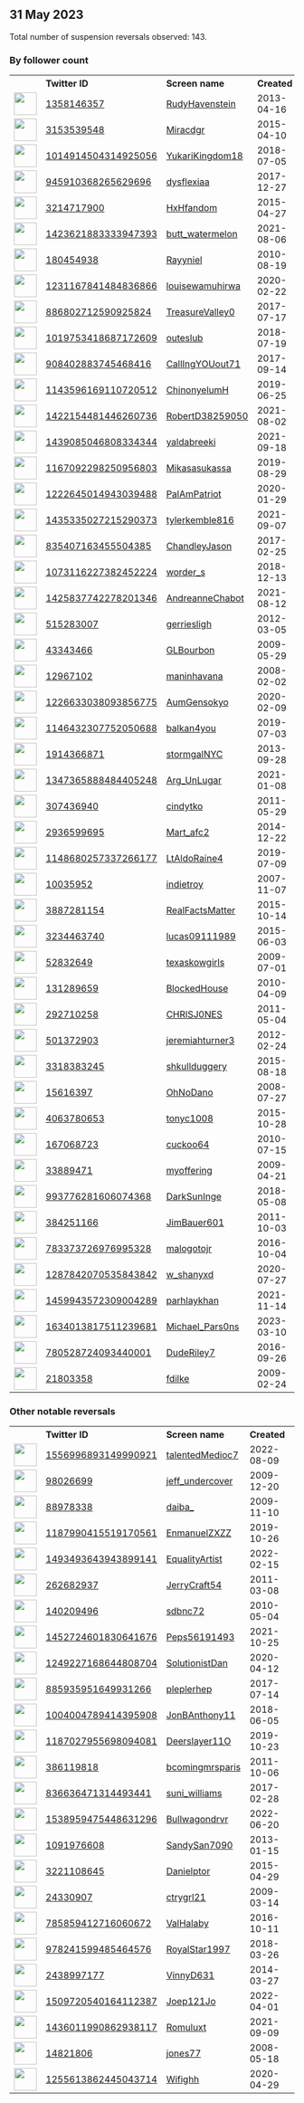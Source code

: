 
## 31 May 2023
Total number of suspension reversals observed: 143.

### By follower count
<table><tr><th></th><th align="left">Twitter ID</th><th align="left">Screen name</th>
<th align="left">Created</th><th align="left">Status</th><th align="left">Suspended</th><th align="left">Followers</th>
<tr><td><a href="https://pbs.twimg.com/profile_images/1375485060674031620/et3kkNBx_normal.jpg"><img src="https://pbs.twimg.com/profile_images/1375485060674031620/et3kkNBx_normal.jpg" width="40px" height="40px" align="center"/></a></td><td><a href="https://twitter.com/intent/user?user_id=1358146357">1358146357</a></td><td><a href="https://twitter.com/RudyHavenstein">RudyHavenstein</a></td><td>2013-04-16</td><td align="center"></td><td>2023-03-08</td><td>100740</td></tr>
<tr><td><a href="https://pbs.twimg.com/profile_images/1079859369284653057/FVySZEST_normal.jpg"><img src="https://pbs.twimg.com/profile_images/1079859369284653057/FVySZEST_normal.jpg" width="40px" height="40px" align="center"/></a></td><td><a href="https://twitter.com/intent/user?user_id=3153539548">3153539548</a></td><td><a href="https://twitter.com/Miracdgr">Miracdgr</a></td><td>2015-04-10</td><td align="center"></td><td>2022-10-09</td><td>69029</td></tr>
<tr><td><a href="https://pbs.twimg.com/profile_images/1666417257025798149/fIufFpyE_normal.jpg"><img src="https://pbs.twimg.com/profile_images/1666417257025798149/fIufFpyE_normal.jpg" width="40px" height="40px" align="center"/></a></td><td><a href="https://twitter.com/intent/user?user_id=1014914504314925056">1014914504314925056</a></td><td><a href="https://twitter.com/YukariKingdom18">YukariKingdom18</a></td><td>2018-07-05</td><td align="center"></td><td>2023-03-29</td><td>51777</td></tr>
<tr><td><a href="https://pbs.twimg.com/profile_images/1662535602586386432/jSPlnxtP_normal.jpg"><img src="https://pbs.twimg.com/profile_images/1662535602586386432/jSPlnxtP_normal.jpg" width="40px" height="40px" align="center"/></a></td><td><a href="https://twitter.com/intent/user?user_id=945910368265629696">945910368265629696</a></td><td><a href="https://twitter.com/dysflexiaa">dysflexiaa</a></td><td>2017-12-27</td><td align="center"></td><td></td><td>41943</td></tr>
<tr><td><a href="https://pbs.twimg.com/profile_images/1346171633137053714/xNOBf4nk_normal.jpg"><img src="https://pbs.twimg.com/profile_images/1346171633137053714/xNOBf4nk_normal.jpg" width="40px" height="40px" align="center"/></a></td><td><a href="https://twitter.com/intent/user?user_id=3214717900">3214717900</a></td><td><a href="https://twitter.com/HxHfandom">HxHfandom</a></td><td>2015-04-27</td><td align="center"></td><td></td><td>35243</td></tr>
<tr><td><a href="https://pbs.twimg.com/profile_images/1423623780946137090/B04nBMxJ_normal.jpg"><img src="https://pbs.twimg.com/profile_images/1423623780946137090/B04nBMxJ_normal.jpg" width="40px" height="40px" align="center"/></a></td><td><a href="https://twitter.com/intent/user?user_id=1423621883333947393">1423621883333947393</a></td><td><a href="https://twitter.com/butt_watermelon">butt_watermelon</a></td><td>2021-08-06</td><td align="center"></td><td>2022-08-08</td><td>10304</td></tr>
<tr><td><a href="https://pbs.twimg.com/profile_images/621160525846736897/jUe2UBKY_normal.jpg"><img src="https://pbs.twimg.com/profile_images/621160525846736897/jUe2UBKY_normal.jpg" width="40px" height="40px" align="center"/></a></td><td><a href="https://twitter.com/intent/user?user_id=180454938">180454938</a></td><td><a href="https://twitter.com/Rayyniel">Rayyniel</a></td><td>2010-08-19</td><td align="center"></td><td>2023-01-23</td><td>8235</td></tr>
<tr><td><a href="https://pbs.twimg.com/profile_images/1629935058671882240/Uq8_Br5n_normal.jpg"><img src="https://pbs.twimg.com/profile_images/1629935058671882240/Uq8_Br5n_normal.jpg" width="40px" height="40px" align="center"/></a></td><td><a href="https://twitter.com/intent/user?user_id=1231167841484836866">1231167841484836866</a></td><td><a href="https://twitter.com/louisewamuhirwa">louisewamuhirwa</a></td><td>2020-02-22</td><td align="center"></td><td>2023-01-11</td><td>6189</td></tr>
<tr><td><a href="https://pbs.twimg.com/profile_images/897362953992716289/ZcV4LR02_normal.jpg"><img src="https://pbs.twimg.com/profile_images/897362953992716289/ZcV4LR02_normal.jpg" width="40px" height="40px" align="center"/></a></td><td><a href="https://twitter.com/intent/user?user_id=886802712590925824">886802712590925824</a></td><td><a href="https://twitter.com/TreasureValley0">TreasureValley0</a></td><td>2017-07-17</td><td align="center"></td><td>2022-10-29</td><td>4401</td></tr>
<tr><td><a href="https://pbs.twimg.com/profile_images/1649952137655332864/IC-BP21L_normal.jpg"><img src="https://pbs.twimg.com/profile_images/1649952137655332864/IC-BP21L_normal.jpg" width="40px" height="40px" align="center"/></a></td><td><a href="https://twitter.com/intent/user?user_id=1019753418687172609">1019753418687172609</a></td><td><a href="https://twitter.com/outeslub">outeslub</a></td><td>2018-07-19</td><td align="center"></td><td>2023-05-01</td><td>3227</td></tr>
<tr><td><a href="https://pbs.twimg.com/profile_images/1326178895624888320/mqLkLyIV_normal.jpg"><img src="https://pbs.twimg.com/profile_images/1326178895624888320/mqLkLyIV_normal.jpg" width="40px" height="40px" align="center"/></a></td><td><a href="https://twitter.com/intent/user?user_id=908402883745468416">908402883745468416</a></td><td><a href="https://twitter.com/CallIngYOUout71">CallIngYOUout71</a></td><td>2017-09-14</td><td align="center"></td><td></td><td>2526</td></tr>
<tr><td><a href="https://pbs.twimg.com/profile_images/1553069996900753408/JxMBKhe9_normal.jpg"><img src="https://pbs.twimg.com/profile_images/1553069996900753408/JxMBKhe9_normal.jpg" width="40px" height="40px" align="center"/></a></td><td><a href="https://twitter.com/intent/user?user_id=1143596169110720512">1143596169110720512</a></td><td><a href="https://twitter.com/ChinonyelumH">ChinonyelumH</a></td><td>2019-06-25</td><td align="center"></td><td>2022-08-03</td><td>2385</td></tr>
<tr><td><a href="https://pbs.twimg.com/profile_images/1422154705992445958/CwonljiF_normal.jpg"><img src="https://pbs.twimg.com/profile_images/1422154705992445958/CwonljiF_normal.jpg" width="40px" height="40px" align="center"/></a></td><td><a href="https://twitter.com/intent/user?user_id=1422154481446260736">1422154481446260736</a></td><td><a href="https://twitter.com/RobertD38259050">RobertD38259050</a></td><td>2021-08-02</td><td align="center"></td><td>2023-05-23</td><td>2247</td></tr>
<tr><td><a href="https://pbs.twimg.com/profile_images/1441175736795090950/I2n0_Cmr_normal.jpg"><img src="https://pbs.twimg.com/profile_images/1441175736795090950/I2n0_Cmr_normal.jpg" width="40px" height="40px" align="center"/></a></td><td><a href="https://twitter.com/intent/user?user_id=1439085046808334344">1439085046808334344</a></td><td><a href="https://twitter.com/yaldabreeki">yaldabreeki</a></td><td>2021-09-18</td><td align="center"></td><td>2023-05-28</td><td>2235</td></tr>
<tr><td><a href="https://pbs.twimg.com/profile_images/1665750592344522752/uyzQv8Tf_normal.jpg"><img src="https://pbs.twimg.com/profile_images/1665750592344522752/uyzQv8Tf_normal.jpg" width="40px" height="40px" align="center"/></a></td><td><a href="https://twitter.com/intent/user?user_id=1167092298250956803">1167092298250956803</a></td><td><a href="https://twitter.com/Mikasasukassa">Mikasasukassa</a></td><td>2019-08-29</td><td align="center"></td><td>2023-04-26</td><td>2190</td></tr>
<tr><td><a href="https://pbs.twimg.com/profile_images/1413695049171312641/seX7KFnQ_normal.jpg"><img src="https://pbs.twimg.com/profile_images/1413695049171312641/seX7KFnQ_normal.jpg" width="40px" height="40px" align="center"/></a></td><td><a href="https://twitter.com/intent/user?user_id=1222645014943039488">1222645014943039488</a></td><td><a href="https://twitter.com/PalAmPatriot">PalAmPatriot</a></td><td>2020-01-29</td><td align="center"></td><td>2023-05-28</td><td>2173</td></tr>
<tr><td><a href="https://pbs.twimg.com/profile_images/1662635538598223873/clP76GHB_normal.jpg"><img src="https://pbs.twimg.com/profile_images/1662635538598223873/clP76GHB_normal.jpg" width="40px" height="40px" align="center"/></a></td><td><a href="https://twitter.com/intent/user?user_id=1435335027215290373">1435335027215290373</a></td><td><a href="https://twitter.com/tylerkemble816">tylerkemble816</a></td><td>2021-09-07</td><td align="center"></td><td>2023-01-12</td><td>1902</td></tr>
<tr><td><a href="https://pbs.twimg.com/profile_images/1666209450619969538/hqkw5ROM_normal.jpg"><img src="https://pbs.twimg.com/profile_images/1666209450619969538/hqkw5ROM_normal.jpg" width="40px" height="40px" align="center"/></a></td><td><a href="https://twitter.com/intent/user?user_id=835407163455504385">835407163455504385</a></td><td><a href="https://twitter.com/ChandleyJason">ChandleyJason</a></td><td>2017-02-25</td><td align="center"></td><td>2023-01-14</td><td>1861</td></tr>
<tr><td><a href="https://pbs.twimg.com/profile_images/1606470318788431872/w1nZ4iMm_normal.jpg"><img src="https://pbs.twimg.com/profile_images/1606470318788431872/w1nZ4iMm_normal.jpg" width="40px" height="40px" align="center"/></a></td><td><a href="https://twitter.com/intent/user?user_id=1073116227382452224">1073116227382452224</a></td><td><a href="https://twitter.com/worder_s">worder_s</a></td><td>2018-12-13</td><td align="center"></td><td>2023-03-20</td><td>1618</td></tr>
<tr><td><a href="https://pbs.twimg.com/profile_images/1638179989198626816/MzzQcww__normal.jpg"><img src="https://pbs.twimg.com/profile_images/1638179989198626816/MzzQcww__normal.jpg" width="40px" height="40px" align="center"/></a></td><td><a href="https://twitter.com/intent/user?user_id=1425837742278201346">1425837742278201346</a></td><td><a href="https://twitter.com/AndreanneChabot">AndreanneChabot</a></td><td>2021-08-12</td><td align="center"></td><td>2023-05-29</td><td>1410</td></tr>
<tr><td><a href="https://pbs.twimg.com/profile_images/1604717140753485824/MN_pEF_I_normal.jpg"><img src="https://pbs.twimg.com/profile_images/1604717140753485824/MN_pEF_I_normal.jpg" width="40px" height="40px" align="center"/></a></td><td><a href="https://twitter.com/intent/user?user_id=515283007">515283007</a></td><td><a href="https://twitter.com/gerriesligh">gerriesligh</a></td><td>2012-03-05</td><td align="center"></td><td>2023-01-30</td><td>1409</td></tr>
<tr><td><a href="https://pbs.twimg.com/profile_images/771777013698793472/hfXqDy5p_normal.jpg"><img src="https://pbs.twimg.com/profile_images/771777013698793472/hfXqDy5p_normal.jpg" width="40px" height="40px" align="center"/></a></td><td><a href="https://twitter.com/intent/user?user_id=43343466">43343466</a></td><td><a href="https://twitter.com/GLBourbon">GLBourbon</a></td><td>2009-05-29</td><td align="center"></td><td></td><td>1278</td></tr>
<tr><td><a href="https://pbs.twimg.com/profile_images/1492534098602213379/flVGd9Qq_normal.jpg"><img src="https://pbs.twimg.com/profile_images/1492534098602213379/flVGd9Qq_normal.jpg" width="40px" height="40px" align="center"/></a></td><td><a href="https://twitter.com/intent/user?user_id=12967102">12967102</a></td><td><a href="https://twitter.com/maninhavana">maninhavana</a></td><td>2008-02-02</td><td align="center"></td><td>2023-02-26</td><td>1273</td></tr>
<tr><td><a href="https://pbs.twimg.com/profile_images/1573301610712891393/yOwth12T_normal.jpg"><img src="https://pbs.twimg.com/profile_images/1573301610712891393/yOwth12T_normal.jpg" width="40px" height="40px" align="center"/></a></td><td><a href="https://twitter.com/intent/user?user_id=1226633038093856775">1226633038093856775</a></td><td><a href="https://twitter.com/AumGensokyo">AumGensokyo</a></td><td>2020-02-09</td><td align="center"></td><td>2022-12-30</td><td>1204</td></tr>
<tr><td><a href="https://pbs.twimg.com/profile_images/1658770922885509121/_zQ4YoSu_normal.jpg"><img src="https://pbs.twimg.com/profile_images/1658770922885509121/_zQ4YoSu_normal.jpg" width="40px" height="40px" align="center"/></a></td><td><a href="https://twitter.com/intent/user?user_id=1146432307752050688">1146432307752050688</a></td><td><a href="https://twitter.com/balkan4you">balkan4you</a></td><td>2019-07-03</td><td align="center"></td><td>2022-06-21</td><td>1160</td></tr>
<tr><td><a href="https://pbs.twimg.com/profile_images/1222581477210279941/c8hVujXm_normal.jpg"><img src="https://pbs.twimg.com/profile_images/1222581477210279941/c8hVujXm_normal.jpg" width="40px" height="40px" align="center"/></a></td><td><a href="https://twitter.com/intent/user?user_id=1914366871">1914366871</a></td><td><a href="https://twitter.com/stormgalNYC">stormgalNYC</a></td><td>2013-09-28</td><td align="center"></td><td>2022-08-20</td><td>1087</td></tr>
<tr><td><a href="https://pbs.twimg.com/profile_images/1477334194145562625/K1yYVQAx_normal.jpg"><img src="https://pbs.twimg.com/profile_images/1477334194145562625/K1yYVQAx_normal.jpg" width="40px" height="40px" align="center"/></a></td><td><a href="https://twitter.com/intent/user?user_id=1347365888484405248">1347365888484405248</a></td><td><a href="https://twitter.com/Arg_UnLugar">Arg_UnLugar</a></td><td>2021-01-08</td><td align="center"></td><td>2022-12-20</td><td>1051</td></tr>
<tr><td><a href="https://pbs.twimg.com/profile_images/796902193827905536/p4sHNWNt_normal.jpg"><img src="https://pbs.twimg.com/profile_images/796902193827905536/p4sHNWNt_normal.jpg" width="40px" height="40px" align="center"/></a></td><td><a href="https://twitter.com/intent/user?user_id=307436940">307436940</a></td><td><a href="https://twitter.com/cindytko">cindytko</a></td><td>2011-05-29</td><td align="center">👋</td><td></td><td>879</td></tr>
<tr><td><a href="https://pbs.twimg.com/profile_images/1663559026893004815/KlKkqkD0_normal.jpg"><img src="https://pbs.twimg.com/profile_images/1663559026893004815/KlKkqkD0_normal.jpg" width="40px" height="40px" align="center"/></a></td><td><a href="https://twitter.com/intent/user?user_id=2936599695">2936599695</a></td><td><a href="https://twitter.com/Mart_afc2">Mart_afc2</a></td><td>2014-12-22</td><td align="center"></td><td></td><td>867</td></tr>
<tr><td><a href="https://pbs.twimg.com/profile_images/1148680759877799941/reP2O8BI_normal.jpg"><img src="https://pbs.twimg.com/profile_images/1148680759877799941/reP2O8BI_normal.jpg" width="40px" height="40px" align="center"/></a></td><td><a href="https://twitter.com/intent/user?user_id=1148680257337266177">1148680257337266177</a></td><td><a href="https://twitter.com/LtAldoRaine4">LtAldoRaine4</a></td><td>2019-07-09</td><td align="center"></td><td>2022-11-29</td><td>815</td></tr>
<tr><td><a href="https://pbs.twimg.com/profile_images/1505706219054538752/dqDgNea0_normal.jpg"><img src="https://pbs.twimg.com/profile_images/1505706219054538752/dqDgNea0_normal.jpg" width="40px" height="40px" align="center"/></a></td><td><a href="https://twitter.com/intent/user?user_id=10035952">10035952</a></td><td><a href="https://twitter.com/indietroy">indietroy</a></td><td>2007-11-07</td><td align="center"></td><td>2023-04-15</td><td>797</td></tr>
<tr><td><a href="https://pbs.twimg.com/profile_images/824952387932545024/7H9fqDO8_normal.jpg"><img src="https://pbs.twimg.com/profile_images/824952387932545024/7H9fqDO8_normal.jpg" width="40px" height="40px" align="center"/></a></td><td><a href="https://twitter.com/intent/user?user_id=3887281154">3887281154</a></td><td><a href="https://twitter.com/RealFactsMatter">RealFactsMatter</a></td><td>2015-10-14</td><td align="center">🔒</td><td></td><td>793</td></tr>
<tr><td><a href="https://pbs.twimg.com/profile_images/1334423562267095040/aA8rCHRd_normal.jpg"><img src="https://pbs.twimg.com/profile_images/1334423562267095040/aA8rCHRd_normal.jpg" width="40px" height="40px" align="center"/></a></td><td><a href="https://twitter.com/intent/user?user_id=3234463740">3234463740</a></td><td><a href="https://twitter.com/lucas09111989">lucas09111989</a></td><td>2015-06-03</td><td align="center"></td><td></td><td>759</td></tr>
<tr><td><a href="https://pbs.twimg.com/profile_images/1351975308484816900/LiamWwGd_normal.jpg"><img src="https://pbs.twimg.com/profile_images/1351975308484816900/LiamWwGd_normal.jpg" width="40px" height="40px" align="center"/></a></td><td><a href="https://twitter.com/intent/user?user_id=52832649">52832649</a></td><td><a href="https://twitter.com/texaskowgirls">texaskowgirls</a></td><td>2009-07-01</td><td align="center"></td><td></td><td>714</td></tr>
<tr><td><a href="https://pbs.twimg.com/profile_images/1655538318174752768/D0rEXtwd_normal.jpg"><img src="https://pbs.twimg.com/profile_images/1655538318174752768/D0rEXtwd_normal.jpg" width="40px" height="40px" align="center"/></a></td><td><a href="https://twitter.com/intent/user?user_id=131289659">131289659</a></td><td><a href="https://twitter.com/BlockedHouse">BlockedHouse</a></td><td>2010-04-09</td><td align="center"></td><td>2023-05-21</td><td>714</td></tr>
<tr><td><a href="https://pbs.twimg.com/profile_images/1663744043048738816/hTgaLMOE_normal.jpg"><img src="https://pbs.twimg.com/profile_images/1663744043048738816/hTgaLMOE_normal.jpg" width="40px" height="40px" align="center"/></a></td><td><a href="https://twitter.com/intent/user?user_id=292710258">292710258</a></td><td><a href="https://twitter.com/CHRlSJ0NES">CHRlSJ0NES</a></td><td>2011-05-04</td><td align="center"></td><td></td><td>663</td></tr>
<tr><td><a href="https://pbs.twimg.com/profile_images/1603874653633536001/gVxIDdY1_normal.jpg"><img src="https://pbs.twimg.com/profile_images/1603874653633536001/gVxIDdY1_normal.jpg" width="40px" height="40px" align="center"/></a></td><td><a href="https://twitter.com/intent/user?user_id=501372903">501372903</a></td><td><a href="https://twitter.com/jeremiahturner3">jeremiahturner3</a></td><td>2012-02-24</td><td align="center"></td><td>2023-05-27</td><td>654</td></tr>
<tr><td><a href="https://pbs.twimg.com/profile_images/1268557135312556032/Xnr0o0a8_normal.jpg"><img src="https://pbs.twimg.com/profile_images/1268557135312556032/Xnr0o0a8_normal.jpg" width="40px" height="40px" align="center"/></a></td><td><a href="https://twitter.com/intent/user?user_id=3318383245">3318383245</a></td><td><a href="https://twitter.com/shkullduggery">shkullduggery</a></td><td>2015-08-18</td><td align="center"></td><td></td><td>640</td></tr>
<tr><td><a href="https://pbs.twimg.com/profile_images/1662914431947272194/pOp__ct8_normal.jpg"><img src="https://pbs.twimg.com/profile_images/1662914431947272194/pOp__ct8_normal.jpg" width="40px" height="40px" align="center"/></a></td><td><a href="https://twitter.com/intent/user?user_id=15616397">15616397</a></td><td><a href="https://twitter.com/OhNoDano">OhNoDano</a></td><td>2008-07-27</td><td align="center"></td><td></td><td>519</td></tr>
<tr><td><a href="https://pbs.twimg.com/profile_images/804483000708710400/6_0hrXdP_normal.jpg"><img src="https://pbs.twimg.com/profile_images/804483000708710400/6_0hrXdP_normal.jpg" width="40px" height="40px" align="center"/></a></td><td><a href="https://twitter.com/intent/user?user_id=4063780653">4063780653</a></td><td><a href="https://twitter.com/tonyc1008">tonyc1008</a></td><td>2015-10-28</td><td align="center"></td><td></td><td>512</td></tr>
<tr><td><a href="https://pbs.twimg.com/profile_images/1071252234975858688/MT5jrkRv_normal.jpg"><img src="https://pbs.twimg.com/profile_images/1071252234975858688/MT5jrkRv_normal.jpg" width="40px" height="40px" align="center"/></a></td><td><a href="https://twitter.com/intent/user?user_id=167068723">167068723</a></td><td><a href="https://twitter.com/cuckoo64">cuckoo64</a></td><td>2010-07-15</td><td align="center"></td><td></td><td>500</td></tr>
<tr><td><a href="https://pbs.twimg.com/profile_images/1323653642763862016/OQygWzg5_normal.jpg"><img src="https://pbs.twimg.com/profile_images/1323653642763862016/OQygWzg5_normal.jpg" width="40px" height="40px" align="center"/></a></td><td><a href="https://twitter.com/intent/user?user_id=33889471">33889471</a></td><td><a href="https://twitter.com/myoffering">myoffering</a></td><td>2009-04-21</td><td align="center"></td><td>2022-12-18</td><td>492</td></tr>
<tr><td><a href="https://pbs.twimg.com/profile_images/1636431864721227784/mkBiX68u_normal.jpg"><img src="https://pbs.twimg.com/profile_images/1636431864721227784/mkBiX68u_normal.jpg" width="40px" height="40px" align="center"/></a></td><td><a href="https://twitter.com/intent/user?user_id=993776281606074368">993776281606074368</a></td><td><a href="https://twitter.com/DarkSunInge">DarkSunInge</a></td><td>2018-05-08</td><td align="center">🔒</td><td>2023-05-28</td><td>425</td></tr>
<tr><td><a href="https://pbs.twimg.com/profile_images/1663638536489140228/REqP8G3p_normal.jpg"><img src="https://pbs.twimg.com/profile_images/1663638536489140228/REqP8G3p_normal.jpg" width="40px" height="40px" align="center"/></a></td><td><a href="https://twitter.com/intent/user?user_id=384251166">384251166</a></td><td><a href="https://twitter.com/JimBauer601">JimBauer601</a></td><td>2011-10-03</td><td align="center"></td><td></td><td>414</td></tr>
<tr><td><a href="https://pbs.twimg.com/profile_images/783377554828890112/-CwgCVwA_normal.jpg"><img src="https://pbs.twimg.com/profile_images/783377554828890112/-CwgCVwA_normal.jpg" width="40px" height="40px" align="center"/></a></td><td><a href="https://twitter.com/intent/user?user_id=783373726976995328">783373726976995328</a></td><td><a href="https://twitter.com/malogotojr">malogotojr</a></td><td>2016-10-04</td><td align="center"></td><td>2023-05-25</td><td>395</td></tr>
<tr><td><a href="https://pbs.twimg.com/profile_images/1666916534755680262/-CCoM_SE_normal.jpg"><img src="https://pbs.twimg.com/profile_images/1666916534755680262/-CCoM_SE_normal.jpg" width="40px" height="40px" align="center"/></a></td><td><a href="https://twitter.com/intent/user?user_id=1287842070535843842">1287842070535843842</a></td><td><a href="https://twitter.com/w_shanyxd">w_shanyxd</a></td><td>2020-07-27</td><td align="center"></td><td>2023-04-08</td><td>378</td></tr>
<tr><td><a href="https://pbs.twimg.com/profile_images/1652637826842873858/AT4s58T0_normal.jpg"><img src="https://pbs.twimg.com/profile_images/1652637826842873858/AT4s58T0_normal.jpg" width="40px" height="40px" align="center"/></a></td><td><a href="https://twitter.com/intent/user?user_id=1459943572309004289">1459943572309004289</a></td><td><a href="https://twitter.com/parhlaykhan">parhlaykhan</a></td><td>2021-11-14</td><td align="center"></td><td>2023-05-20</td><td>372</td></tr>
<tr><td><a href="https://pbs.twimg.com/profile_images/1664458904019910658/b2oM-Sr8_normal.jpg"><img src="https://pbs.twimg.com/profile_images/1664458904019910658/b2oM-Sr8_normal.jpg" width="40px" height="40px" align="center"/></a></td><td><a href="https://twitter.com/intent/user?user_id=1634013817511239681">1634013817511239681</a></td><td><a href="https://twitter.com/Michael_Pars0ns">Michael_Pars0ns</a></td><td>2023-03-10</td><td align="center"></td><td>2023-04-26</td><td>352</td></tr>
<tr><td><a href="https://pbs.twimg.com/profile_images/1226281085887221763/1TsgfdVL_normal.jpg"><img src="https://pbs.twimg.com/profile_images/1226281085887221763/1TsgfdVL_normal.jpg" width="40px" height="40px" align="center"/></a></td><td><a href="https://twitter.com/intent/user?user_id=780528724093440001">780528724093440001</a></td><td><a href="https://twitter.com/DudeRiley7">DudeRiley7</a></td><td>2016-09-26</td><td align="center"></td><td>2023-05-28</td><td>303</td></tr>
<tr><td><a href="https://pbs.twimg.com/profile_images/773244623535964160/zuGLrYno_normal.jpg"><img src="https://pbs.twimg.com/profile_images/773244623535964160/zuGLrYno_normal.jpg" width="40px" height="40px" align="center"/></a></td><td><a href="https://twitter.com/intent/user?user_id=21803358">21803358</a></td><td><a href="https://twitter.com/fdilke">fdilke</a></td><td>2009-02-24</td><td align="center"></td><td>2023-05-28</td><td>293</td></tr>
</table>

### Other notable reversals
<table><tr><th></th><th align="left">Twitter ID</th><th align="left">Screen name</th>
<th align="left">Created</th><th align="left">Status</th><th align="left">Suspended</th><th align="left">Followers</th>
<tr><td><a href="https://pbs.twimg.com/profile_images/1556997263372816384/srOo7IQR_normal.jpg"><img src="https://pbs.twimg.com/profile_images/1556997263372816384/srOo7IQR_normal.jpg" width="40px" height="40px" align="center"/></a></td><td><a href="https://twitter.com/intent/user?user_id=1556996893149990921">1556996893149990921</a></td><td><a href="https://twitter.com/talentedMedioc7">talentedMedioc7</a></td><td>2022-08-09</td><td align="center"></td><td>2023-05-30</td><td>160</td></tr>
<tr><td><a href="https://pbs.twimg.com/profile_images/1623267659490988034/gRmncmm-_normal.jpg"><img src="https://pbs.twimg.com/profile_images/1623267659490988034/gRmncmm-_normal.jpg" width="40px" height="40px" align="center"/></a></td><td><a href="https://twitter.com/intent/user?user_id=98026699">98026699</a></td><td><a href="https://twitter.com/jeff_undercover">jeff_undercover</a></td><td>2009-12-20</td><td align="center"></td><td>2023-05-27</td><td>203</td></tr>
<tr><td><a href="https://pbs.twimg.com/profile_images/1607325235896012800/uBMSb0MH_normal.jpg"><img src="https://pbs.twimg.com/profile_images/1607325235896012800/uBMSb0MH_normal.jpg" width="40px" height="40px" align="center"/></a></td><td><a href="https://twitter.com/intent/user?user_id=88978338">88978338</a></td><td><a href="https://twitter.com/daiba_">daiba_</a></td><td>2009-11-10</td><td align="center"></td><td>2023-05-28</td><td>65</td></tr>
<tr><td><a href="https://pbs.twimg.com/profile_images/1659768036339875840/usCxtEAH_normal.jpg"><img src="https://pbs.twimg.com/profile_images/1659768036339875840/usCxtEAH_normal.jpg" width="40px" height="40px" align="center"/></a></td><td><a href="https://twitter.com/intent/user?user_id=1187990415519170561">1187990415519170561</a></td><td><a href="https://twitter.com/EnmanuelZXZZ">EnmanuelZXZZ</a></td><td>2019-10-26</td><td align="center"></td><td>2023-05-27</td><td>78</td></tr>
<tr><td><a href="https://pbs.twimg.com/profile_images/1635521421739982848/l4QTjyEq_normal.jpg"><img src="https://pbs.twimg.com/profile_images/1635521421739982848/l4QTjyEq_normal.jpg" width="40px" height="40px" align="center"/></a></td><td><a href="https://twitter.com/intent/user?user_id=1493493643943899141">1493493643943899141</a></td><td><a href="https://twitter.com/EqualityArtist">EqualityArtist</a></td><td>2022-02-15</td><td align="center"></td><td>2023-05-27</td><td>221</td></tr>
<tr><td><a href="https://pbs.twimg.com/profile_images/1665391399171153923/lAXZ1GM6_normal.jpg"><img src="https://pbs.twimg.com/profile_images/1665391399171153923/lAXZ1GM6_normal.jpg" width="40px" height="40px" align="center"/></a></td><td><a href="https://twitter.com/intent/user?user_id=262682937">262682937</a></td><td><a href="https://twitter.com/JerryCraft54">JerryCraft54</a></td><td>2011-03-08</td><td align="center"></td><td>2022-12-02</td><td>22</td></tr>
<tr><td><a href="https://pbs.twimg.com/profile_images/1543253980066766849/vXztNLDv_normal.jpg"><img src="https://pbs.twimg.com/profile_images/1543253980066766849/vXztNLDv_normal.jpg" width="40px" height="40px" align="center"/></a></td><td><a href="https://twitter.com/intent/user?user_id=140209496">140209496</a></td><td><a href="https://twitter.com/sdbnc72">sdbnc72</a></td><td>2010-05-04</td><td align="center"></td><td>2023-04-01</td><td>38</td></tr>
<tr><td><a href="https://pbs.twimg.com/profile_images/1478754602120056836/icmwr0KK_normal.jpg"><img src="https://pbs.twimg.com/profile_images/1478754602120056836/icmwr0KK_normal.jpg" width="40px" height="40px" align="center"/></a></td><td><a href="https://twitter.com/intent/user?user_id=1452724601830641676">1452724601830641676</a></td><td><a href="https://twitter.com/Peps56191493">Peps56191493</a></td><td>2021-10-25</td><td align="center"></td><td>2023-01-27</td><td>6</td></tr>
<tr><td><a href="https://pbs.twimg.com/profile_images/1603455283422019584/de52PuAn_normal.jpg"><img src="https://pbs.twimg.com/profile_images/1603455283422019584/de52PuAn_normal.jpg" width="40px" height="40px" align="center"/></a></td><td><a href="https://twitter.com/intent/user?user_id=1249227168644808704">1249227168644808704</a></td><td><a href="https://twitter.com/SolutionistDan">SolutionistDan</a></td><td>2020-04-12</td><td align="center"></td><td>2023-05-28</td><td>242</td></tr>
<tr><td><a href="https://pbs.twimg.com/profile_images/1596153272645160960/hGL71mlr_normal.jpg"><img src="https://pbs.twimg.com/profile_images/1596153272645160960/hGL71mlr_normal.jpg" width="40px" height="40px" align="center"/></a></td><td><a href="https://twitter.com/intent/user?user_id=885935951649931266">885935951649931266</a></td><td><a href="https://twitter.com/pleplerhep">pleplerhep</a></td><td>2017-07-14</td><td align="center"></td><td>2023-04-11</td><td>0</td></tr>
<tr><td><a href="https://pbs.twimg.com/profile_images/1540093004328861699/9U1UoDVF_normal.jpg"><img src="https://pbs.twimg.com/profile_images/1540093004328861699/9U1UoDVF_normal.jpg" width="40px" height="40px" align="center"/></a></td><td><a href="https://twitter.com/intent/user?user_id=1004004789414395908">1004004789414395908</a></td><td><a href="https://twitter.com/JonBAnthony11">JonBAnthony11</a></td><td>2018-06-05</td><td align="center"></td><td>2022-08-07</td><td>262</td></tr>
<tr><td><a href="https://abs.twimg.com/sticky/default_profile_images/default_profile_normal.png"><img src="https://abs.twimg.com/sticky/default_profile_images/default_profile_normal.png" width="40px" height="40px" align="center"/></a></td><td><a href="https://twitter.com/intent/user?user_id=1187027955698094081">1187027955698094081</a></td><td><a href="https://twitter.com/Deerslayer11O">Deerslayer11O</a></td><td>2019-10-23</td><td align="center"></td><td>2022-11-28</td><td>6</td></tr>
<tr><td><a href="https://pbs.twimg.com/profile_images/1816011766/NickandMichelle2_normal.jpg"><img src="https://pbs.twimg.com/profile_images/1816011766/NickandMichelle2_normal.jpg" width="40px" height="40px" align="center"/></a></td><td><a href="https://twitter.com/intent/user?user_id=386119818">386119818</a></td><td><a href="https://twitter.com/bcomingmrsparis">bcomingmrsparis</a></td><td>2011-10-06</td><td align="center"></td><td>2022-12-03</td><td>15</td></tr>
<tr><td><a href="https://abs.twimg.com/sticky/default_profile_images/default_profile_normal.png"><img src="https://abs.twimg.com/sticky/default_profile_images/default_profile_normal.png" width="40px" height="40px" align="center"/></a></td><td><a href="https://twitter.com/intent/user?user_id=836636471314493441">836636471314493441</a></td><td><a href="https://twitter.com/suni_williams">suni_williams</a></td><td>2017-02-28</td><td align="center"></td><td>2023-03-06</td><td>4</td></tr>
<tr><td><a href="https://pbs.twimg.com/profile_images/1665006556977430528/e8AK_7u6_normal.jpg"><img src="https://pbs.twimg.com/profile_images/1665006556977430528/e8AK_7u6_normal.jpg" width="40px" height="40px" align="center"/></a></td><td><a href="https://twitter.com/intent/user?user_id=1538959475448631296">1538959475448631296</a></td><td><a href="https://twitter.com/Bullwagondrvr">Bullwagondrvr</a></td><td>2022-06-20</td><td align="center"></td><td>2022-12-20</td><td>48</td></tr>
<tr><td><a href="https://pbs.twimg.com/profile_images/3114058933/efccfd0c9c8e7dff8bdec5f9dbc1c273_normal.jpeg"><img src="https://pbs.twimg.com/profile_images/3114058933/efccfd0c9c8e7dff8bdec5f9dbc1c273_normal.jpeg" width="40px" height="40px" align="center"/></a></td><td><a href="https://twitter.com/intent/user?user_id=1091976608">1091976608</a></td><td><a href="https://twitter.com/SandySan7090">SandySan7090</a></td><td>2013-01-15</td><td align="center"></td><td>2023-04-12</td><td>9</td></tr>
<tr><td><a href="https://pbs.twimg.com/profile_images/1624539105949360129/uNkw_pOH_normal.jpg"><img src="https://pbs.twimg.com/profile_images/1624539105949360129/uNkw_pOH_normal.jpg" width="40px" height="40px" align="center"/></a></td><td><a href="https://twitter.com/intent/user?user_id=3221108645">3221108645</a></td><td><a href="https://twitter.com/Danielptor">Danielptor</a></td><td>2015-04-29</td><td align="center"></td><td>2023-01-13</td><td>262</td></tr>
<tr><td><a href="https://pbs.twimg.com/profile_images/1665875125583896577/zv9lXLjS_normal.jpg"><img src="https://pbs.twimg.com/profile_images/1665875125583896577/zv9lXLjS_normal.jpg" width="40px" height="40px" align="center"/></a></td><td><a href="https://twitter.com/intent/user?user_id=24330907">24330907</a></td><td><a href="https://twitter.com/ctrygrl21">ctrygrl21</a></td><td>2009-03-14</td><td align="center"></td><td>2023-05-21</td><td>11</td></tr>
<tr><td><a href="https://pbs.twimg.com/profile_images/1577616237269483520/zJyOs5WG_normal.jpg"><img src="https://pbs.twimg.com/profile_images/1577616237269483520/zJyOs5WG_normal.jpg" width="40px" height="40px" align="center"/></a></td><td><a href="https://twitter.com/intent/user?user_id=785859412716060672">785859412716060672</a></td><td><a href="https://twitter.com/ValHalaby">ValHalaby</a></td><td>2016-10-11</td><td align="center"></td><td>2022-12-01</td><td>61</td></tr>
<tr><td><a href="https://pbs.twimg.com/profile_images/1083331195184779264/1_JzNOkE_normal.jpg"><img src="https://pbs.twimg.com/profile_images/1083331195184779264/1_JzNOkE_normal.jpg" width="40px" height="40px" align="center"/></a></td><td><a href="https://twitter.com/intent/user?user_id=978241599485464576">978241599485464576</a></td><td><a href="https://twitter.com/RoyalStar1997">RoyalStar1997</a></td><td>2018-03-26</td><td align="center"></td><td>2023-04-20</td><td>79</td></tr>
<tr><td><a href="https://pbs.twimg.com/profile_images/448999594182320128/Rm14E5uR_normal.jpeg"><img src="https://pbs.twimg.com/profile_images/448999594182320128/Rm14E5uR_normal.jpeg" width="40px" height="40px" align="center"/></a></td><td><a href="https://twitter.com/intent/user?user_id=2438997177">2438997177</a></td><td><a href="https://twitter.com/VinnyD631">VinnyD631</a></td><td>2014-03-27</td><td align="center"></td><td>2023-04-01</td><td>20</td></tr>
<tr><td><a href="https://abs.twimg.com/sticky/default_profile_images/default_profile_normal.png"><img src="https://abs.twimg.com/sticky/default_profile_images/default_profile_normal.png" width="40px" height="40px" align="center"/></a></td><td><a href="https://twitter.com/intent/user?user_id=1509720540164112387">1509720540164112387</a></td><td><a href="https://twitter.com/Joep121Jo">Joep121Jo</a></td><td>2022-04-01</td><td align="center"></td><td>2022-10-02</td><td>266</td></tr>
<tr><td><a href="https://pbs.twimg.com/profile_images/1636364063725813762/6Vs_ZLr2_normal.jpg"><img src="https://pbs.twimg.com/profile_images/1636364063725813762/6Vs_ZLr2_normal.jpg" width="40px" height="40px" align="center"/></a></td><td><a href="https://twitter.com/intent/user?user_id=1436011990862938117">1436011990862938117</a></td><td><a href="https://twitter.com/Romuluxt">Romuluxt</a></td><td>2021-09-09</td><td align="center"></td><td>2023-05-23</td><td>176</td></tr>
<tr><td><a href="https://pbs.twimg.com/profile_images/54356260/james_-_silly_face_cartoon_normal.jpg"><img src="https://pbs.twimg.com/profile_images/54356260/james_-_silly_face_cartoon_normal.jpg" width="40px" height="40px" align="center"/></a></td><td><a href="https://twitter.com/intent/user?user_id=14821806">14821806</a></td><td><a href="https://twitter.com/jones77">jones77</a></td><td>2008-05-18</td><td align="center"></td><td>2023-01-20</td><td>250</td></tr>
<tr><td><a href="https://pbs.twimg.com/profile_images/1662903986276511746/-Bgiwqt2_normal.jpg"><img src="https://pbs.twimg.com/profile_images/1662903986276511746/-Bgiwqt2_normal.jpg" width="40px" height="40px" align="center"/></a></td><td><a href="https://twitter.com/intent/user?user_id=1255613862445043714">1255613862445043714</a></td><td><a href="https://twitter.com/Wifighh">Wifighh</a></td><td>2020-04-29</td><td align="center">🚫</td><td>2022-05-20</td><td>267</td></tr>
</table>

